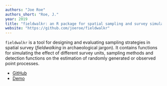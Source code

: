 ```yaml
---
authors: "Joe Roe"
authors_short: "Roe, J."
year: 2019
title: "fieldwalkr: an R package for spatial sampling and survey simulation"
website: "https://github.com/joeroe/fieldwalkr"
---
```


`fieldwalkr` is a tool for designing and evaluating sampling strategies in spatial survey (*fieldwalking* in archaeological jargon). It contains functions for simulating the effect of different survey units, sampling methods and detection functions on the estimation of randomly generated or observed point processes.

* [GitHub](https://github.com/joeroe/fieldwalkr)
* [Demo](https://joeroe.shinyapps.io/LAC2018_fieldwalkr/)

